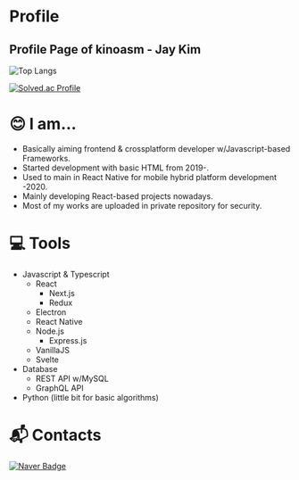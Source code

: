 # Profile

## Profile Page of kinoasm - Jay Kim

![Top Langs](https://github-readme-stats.vercel.app/api/top-langs/?username=kinoasm&layout=compact&theme=onedark)

[![Solved.ac Profile](http://mazassumnida.wtf/api/v2/generate_badge?boj=crayonpie1)](https://solved.ac/crayonpie1/)

# :blush: I am... 

  - Basically aiming frontend & crossplatform developer w/Javascript-based Frameworks.
  - Started development with basic HTML from 2019-.
  - Used to main in React Native for mobile hybrid platform development -2020.
  - Mainly developing React-based projects nowadays.
  - Most of my works are uploaded in private repository for security.

# :computer: Tools

  - Javascript & Typescript
    - React
      - Next.js
      - Redux
    - Electron
    - React Native
    - Node.js
      - Express.js
    - VanillaJS
    - Svelte
  - Database
    - REST API w/MySQL
    - GraphQL API
  - Python (little bit for basic algorithms)

# :mailbox_with_mail: Contacts

[![Naver Badge](https://img.shields.io/badge/Naver-03C75A?style=flat-square&logo=Naver&logoColor=white&link=mailto:jykim1211@naver.com)](mailto:jykim1211@naver.com)
